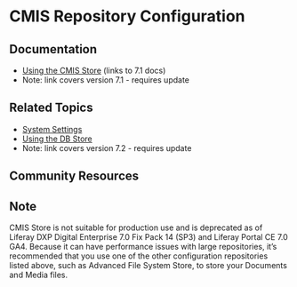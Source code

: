 # CMIS Repository Configuration

## Documentation

* [Using the CMIS Store](https://portal.liferay.dev/docs/7-1/deploy/-/knowledge_base/d/using-the-cmis-store) (links to 7.1 docs)
* Note: link covers version 7.1 - requires update

## Related Topics

* [System Settings](https://learn.liferay.com/dxp/7.x/en/system-administration/system_settings.html)
* [Using the DB Store](https://portal.liferay.dev/docs/7-2/deploy/-/knowledge_base/d/using-the-dbstore)
* Note: link covers version 7.2 - requires update

## Community Resources

## Note

CMIS Store is not suitable for production use and is deprecated as of Liferay DXP Digital Enterprise 7.0 Fix Pack 14 (SP3) and Liferay Portal CE 7.0 GA4. Because it can have performance issues with large repositories, it’s recommended that you use one of the other configuration repositories listed above, such as Advanced File System Store, to store your Documents and Media files.